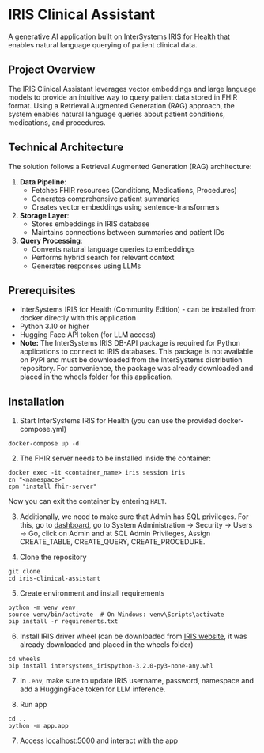 # IRIS Clinical Assistant

A generative AI application built on InterSystems IRIS for Health that enables natural language querying of patient clinical data.

## Project Overview

The IRIS Clinical Assistant leverages vector embeddings and large language models to provide an intuitive way to query patient data stored in FHIR format. Using a Retrieval Augmented Generation (RAG) approach, the system enables natural language queries about patient conditions, medications, and procedures.

## Technical Architecture

The solution follows a Retrieval Augmented Generation (RAG) architecture:

1. **Data Pipeline**:
   * Fetches FHIR resources (Conditions, Medications, Procedures)
   * Generates comprehensive patient summaries
   * Creates vector embeddings using sentence-transformers
2. **Storage Layer**:
   * Stores embeddings in IRIS database
   * Maintains connections between summaries and patient IDs
3. **Query Processing**:
   * Converts natural language queries to embeddings
   * Performs hybrid search for relevant context
   * Generates responses using LLMs

## Prerequisites

* InterSystems IRIS for Health (Community Edition) - can be installed from docker directly with this application
* Python 3.10 or higher
* Hugging Face API token (for LLM access)
* **Note:** The InterSystems IRIS DB-API package is required for Python applications to connect to IRIS databases. This package is not available on PyPI and must be downloaded from the InterSystems distribution repository. For convenience, the package was already downloaded and placed in the wheels folder for this application.


## Installation

1. Start InterSystems IRIS for Health (you can use the provided docker-compose.yml)

```docker
docker-compose up -d
```

2. The FHIR server needs to be installed inside the container:

```docker
docker exec -it <container_name> iris session iris
zn "<namespace>"
zpm "install fhir-server"
```

Now you can exit the container by entering ```HALT```. 

3. Additionally, we need to make sure that Admin has SQL privileges. For this, go to [dashboard](http://localhost:52773/csp/sys/UtilHome.csp), go to System Administration -> Security -> Users -> Go, click on Admin and at SQL Admin Privileges, Assign CREATE_TABLE, CREATE_QUERY, CREATE_PROCEDURE.
   
4. Clone the repository

```git
git clone 
cd iris-clinical-assistant
```

5. Create environment and install requirements

```env
python -m venv venv
source venv/bin/activate  # On Windows: venv\Scripts\activate
pip install -r requirements.txt 
```

6. Install IRIS driver wheel (can be downloaded from [IRIS website](https://intersystems-community.github.io/iris-driver-distribution/), it was already downloaded and placed in the wheels folder)

```wheel
cd wheels
pip install intersystems_irispython-3.2.0-py3-none-any.whl
```

7. In ```.env```, make sure to update IRIS username, password, namespace and add a HuggingFace token for LLM inference. 

8. Run app

```code
cd ..
python -m app.app
```

7. Access [localhost:5000](https://localhost:5000) and interact with the app
